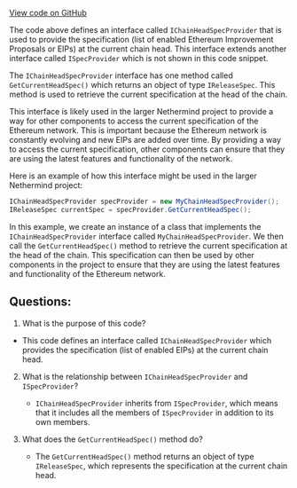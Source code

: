 [View code on GitHub](https://github.com/nethermindeth/nethermind/Nethermind.Core/Specs/IChainHeadSpecProvider.cs)

The code above defines an interface called `IChainHeadSpecProvider` that is used to provide the specification (list of enabled Ethereum Improvement Proposals or EIPs) at the current chain head. This interface extends another interface called `ISpecProvider` which is not shown in this code snippet. 

The `IChainHeadSpecProvider` interface has one method called `GetCurrentHeadSpec()` which returns an object of type `IReleaseSpec`. This method is used to retrieve the current specification at the head of the chain. 

This interface is likely used in the larger Nethermind project to provide a way for other components to access the current specification of the Ethereum network. This is important because the Ethereum network is constantly evolving and new EIPs are added over time. By providing a way to access the current specification, other components can ensure that they are using the latest features and functionality of the network. 

Here is an example of how this interface might be used in the larger Nethermind project:

```csharp
IChainHeadSpecProvider specProvider = new MyChainHeadSpecProvider();
IReleaseSpec currentSpec = specProvider.GetCurrentHeadSpec();
```

In this example, we create an instance of a class that implements the `IChainHeadSpecProvider` interface called `MyChainHeadSpecProvider`. We then call the `GetCurrentHeadSpec()` method to retrieve the current specification at the head of the chain. This specification can then be used by other components in the project to ensure that they are using the latest features and functionality of the Ethereum network.
## Questions: 
 1. What is the purpose of this code?
   - This code defines an interface called `IChainHeadSpecProvider` which provides the specification (list of enabled EIPs) at the current chain head.

2. What is the relationship between `IChainHeadSpecProvider` and `ISpecProvider`?
   - `IChainHeadSpecProvider` inherits from `ISpecProvider`, which means that it includes all the members of `ISpecProvider` in addition to its own members.

3. What does the `GetCurrentHeadSpec()` method do?
   - The `GetCurrentHeadSpec()` method returns an object of type `IReleaseSpec`, which represents the specification at the current chain head.